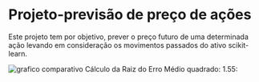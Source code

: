 # Projeto-previsão de preço de ações
Este projeto tem por objetivo, prever o preço futuro de uma determinada ação levando em consideração os movimentos passados do ativo
scikit-learn.

![grafico comparativo](https://user-images.githubusercontent.com/117185803/202303624-5ffcff86-72c5-4423-a9f1-fef90af89fad.png)
Cálculo da Raiz do Erro Médio quadrado: 1.55: 
